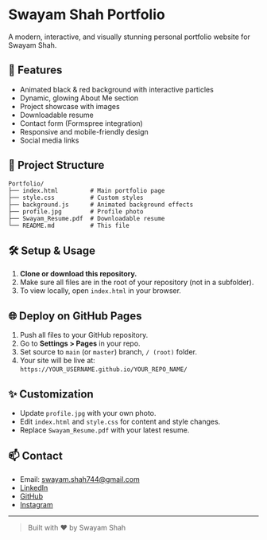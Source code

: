 # Swayam Shah Portfolio

A modern, interactive, and visually stunning personal portfolio website for Swayam Shah.

## 🚀 Features
- Animated black & red background with interactive particles
- Dynamic, glowing About Me section
- Project showcase with images
- Downloadable resume
- Contact form (Formspree integration)
- Responsive and mobile-friendly design
- Social media links

## 📂 Project Structure
```
Portfolio/
├── index.html         # Main portfolio page
├── style.css          # Custom styles
├── background.js      # Animated background effects
├── profile.jpg        # Profile photo
├── Swayam_Resume.pdf  # Downloadable resume
└── README.md          # This file
```

## 🛠️ Setup & Usage
1. **Clone or download this repository.**
2. Make sure all files are in the root of your repository (not in a subfolder).
3. To view locally, open `index.html` in your browser.

## 🌐 Deploy on GitHub Pages
1. Push all files to your GitHub repository.
2. Go to **Settings > Pages** in your repo.
3. Set source to `main` (or `master`) branch, `/ (root)` folder.
4. Your site will be live at: `https://YOUR_USERNAME.github.io/YOUR_REPO_NAME/`

## ✨ Customization
- Update `profile.jpg` with your own photo.
- Edit `index.html` and `style.css` for content and style changes.
- Replace `Swayam_Resume.pdf` with your latest resume.

## 📫 Contact
- Email: swayam.shah744@gmail.com
- [LinkedIn](https://www.linkedin.com/in/swayam-shah-944887284)
- [GitHub](https://github.com/SwayamShah31)
- [Instagram](https://instagram.com/sswayam.031)

---

> Built with ❤️ by Swayam Shah
